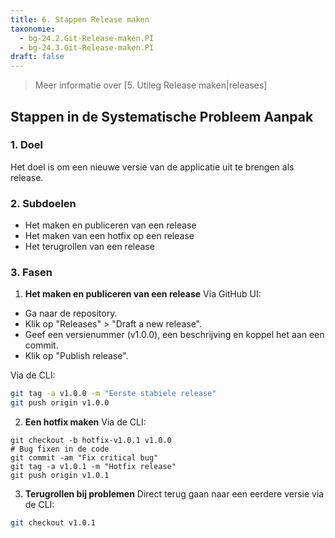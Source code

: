 ```yaml
---
title: 6. Stappen Release maken
taxonomie:
  - bg-24.2.Git-Release-maken.PI
  - bg-24.3.Git-Release-maken.PI
draft: false
---
```


> Meer informatie over [5. Utileg Release maken|releases]

## Stappen in de Systematische Probleem Aanpak
### 1. Doel
Het doel is om een nieuwe versie van de applicatie uit te brengen als release.

### 2. Subdoelen
  - Het maken en publiceren van een release
  - Het maken van een hotfix op een release
  - Het terugrollen van een release

### 3. Fasen
1. **Het maken en publiceren van een release**
Via GitHub UI:
- Ga naar de repository.
- Klik op "Releases" > "Draft a new release".
- Geef een versienummer (v1.0.0), een beschrijving en koppel het aan een commit.
- Klik op "Publish release".

Via de CLI:
``` bash
git tag -a v1.0.0 -m "Eerste stabiele release"
git push origin v1.0.0
```

2. **Een hotfix maken**
Via de CLI:
```
git checkout -b hotfix-v1.0.1 v1.0.0
# Bug fixen in de code
git commit -am "Fix critical bug"
git tag -a v1.0.1 -m "Hotfix release"
git push origin v1.0.1
```

3. **Terugrollen bij problemen**
Direct terug gaan naar een eerdere versie via de CLI:
``` bash
git checkout v1.0.1
```
